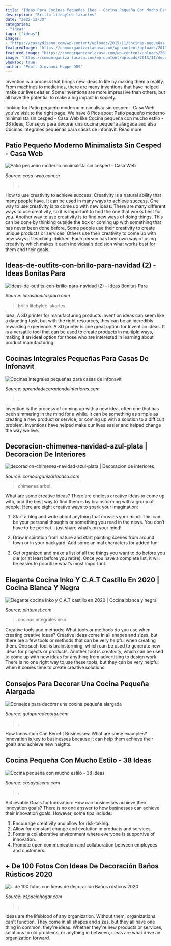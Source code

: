 ```yaml
---
title: "Ideas Para Cocinas Pequeñas Ikea - Cocina Pequeña Con Mucho Estilo"
description: "Brillo lifebylee lakartes"
date: "2022-12-30"
categories:
- "ideas"
tags: ["ideas"]
images:
- "https://casaydiseno.com/wp-content/uploads/2015/11/cocinas-pequeñas.estilo_¨nordicop.jpg"
featuredImage: "https://comoorganizarlacasa.com/wp-content/uploads/2013/11/decoracion-chimenea-navidad-azul-plata.jpg"
featured_image: "https://comoorganizarlacasa.com/wp-content/uploads/2013/11/decoracion-chimenea-navidad-azul-plata.jpg"
image: "https://comoorganizarlacasa.com/wp-content/uploads/2013/11/decoracion-chimenea-navidad-azul-plata.jpg"
ShowToc: true
author: "Prof. Giovanni Hoppe DDS"
---
```



Invention is a process that brings new ideas to life by making them a reality. From machines to medicines, there are many inventions that have helped make our lives easier. Some inventions are more impressive than others, but all have the potential to make a big impact in society.

	

		
looking for Patio pequeño moderno minimalista sin cesped - Casa Web you've visit to the right page. We have 8 Pics about Patio pequeño moderno minimalista sin cesped - Casa Web like Cocina pequeña con mucho estilo - 38 ideas, Consejos para decorar una cocina pequeña alargada and also Cocinas integrales pequeñas para casas de infonavit. Read more:
		
    
## Patio Pequeño Moderno Minimalista Sin Cesped - Casa Web

<img loading=lazy src="https://casa-web.com.ar/wp-content/uploads/2020/05/Patio-pequeño-moderno-minimalista-sin-cesped.jpg" onerror="this.onerror=null;this.src='https://tse3.mm.bing.net/th?id=OIP.vUbol5oqvk8gFzGdTGby1gHaI_&amp;pid=15.1';" alt="Patio pequeño moderno minimalista sin cesped - Casa Web">

_Source: casa-web.com.ar_

>. 

	

How to use creativity to achieve success:
Creativity is a natural ability that many people have. It can be used in many ways to achieve success. One way to use creativity is to come up with new ideas. There are many different ways to use creativity, so it is important to find the one that works best for you. Another way to use creativity is to find new ways of doing things. This can be done by thinking outside the box or coming up with something that has never been done before. Some people use their creativity to create unique products or services. Others use their creativity to come up with new ways of teaching children. Each person has their own way of using creativity which makes it each individual’s decision what works best for them and their goals.

    
## Ideas-de-outfits-con-brillo-para-navidad (2) - Ideas Bonitas Para

<img loading=lazy src="http://ideasbonitaspara.com/wp-content/uploads/2020/12/ideas-de-outfits-con-brillo-para-navidad-2.jpg" onerror="this.onerror=null;this.src='https://tse1.mm.bing.net/th?id=OIP.eq6-xpv6H1DEfRmsB9atRQHaLH&amp;pid=15.1';" alt="ideas-de-outfits-con-brillo-para-navidad (2) - Ideas Bonitas Para">

_Source: ideasbonitaspara.com_

>brillo lifebylee lakartes. 

	

Idea: A 3D printer for manufacturing products
Invention ideas can seem like a daunting task, but with the right resources, they can be an incredibly rewarding experience. A 3D printer is one great option for Invention ideas. It is a versatile tool that can be used to create products in multiple ways, making it an ideal option for those who are interested in learning about product manufacturing.

    
## Cocinas Integrales Pequeñas Para Casas De Infonavit

<img loading=lazy src="https://aprendedecoraciondeinteriores.com/wp-content/uploads/2019/06/Cocinas-integrales-pequenas-para-casas-de-infonavit-en-forma-de-L.jpg" onerror="this.onerror=null;this.src='https://tse1.mm.bing.net/th?id=OIP.c7doQ0q4lIu9UHtRDw_gNgHaJ4&amp;pid=15.1';" alt="Cocinas integrales pequeñas para casas de infonavit">

_Source: aprendedecoraciondeinteriores.com_

>. 

	

Invention is the process of coming up with a new idea, often one that has been simmering in the mind for a while. It can be something as simple as creating a new product or service, or coming up with a solution to a difficult problem. Inventions have helped make our lives easier and helped change the way we live.

    
## Decoracion-chimenea-navidad-azul-plata | Decoracion De Interiores

<img loading=lazy src="https://comoorganizarlacasa.com/wp-content/uploads/2013/11/decoracion-chimenea-navidad-azul-plata.jpg" onerror="this.onerror=null;this.src='https://tse2.mm.bing.net/th?id=OIP.sTWr7TTo52JIcTrBAehUlgHaJ4&amp;pid=15.1';" alt="decoracion-chimenea-navidad-azul-plata | Decoracion de interiores">

_Source: comoorganizarlacasa.com_

>chimenea arbol. 

	

What are some creative ideas?
There are endless creative ideas to come up with, and the best way to find them is by brainstorming with a group of people. Here are eight creative ways to spark your imagination: 
1. Start a blog and write about anything that crosses your mind. This can be your personal thoughts or something you read in the news. You don’t have to be perfect – just share what’s on your mind!

2. Draw inspiration from nature and start painting scenes from around town or in your backyard. Add some animal characters for added fun!

3. Get organized and make a list of all the things you want to do before you die (or at least before you retire). Once you have a complete list, it will be easier to prioritize what’s most important.

    
## Elegante Cocina Inko Y C.A.T Castillo En 2020 | Cocina Blanca Y Negra

<img loading=lazy src="https://i.pinimg.com/736x/df/a1/ed/dfa1ed1566b84d825eee2ea252ec9938.jpg" onerror="this.onerror=null;this.src='https://tse3.mm.bing.net/th?id=OIP.qtw8hSQkC2uTQCgdH4Ir4AHaHa&amp;pid=15.1';" alt="Elegante cocina Inko y C.A.T castillo en 2020 | Cocina blanca y negra">

_Source: pinterest.com_

>cocinas integrales inko. 

	

Creative tools and methods: What tools or methods do you use when creating creative ideas?
Creative ideas come in all shapes and sizes, but there are a few tools or methods that can be very helpful when creating them. One such tool is brainstorming, which can be used to generate new ideas for projects or products. Another tool is creativity, which can be used to come up with new ideas for anything from advertising to design work. There is no one right way to use these tools, but they can be very helpful when it comes time to create creative solutions.

    
## Consejos Para Decorar Una Cocina Pequeña Alargada

<img loading=lazy src="https://www.guiaparadecorar.com/wp-content/uploads/2018/05/Consejos-para-decorar-una-cocina-pequeña-alargada2.jpg" onerror="this.onerror=null;this.src='https://tse4.mm.bing.net/th?id=OIP.FZ4nZNlzJaXKkEUNwTyVAwHaJ4&amp;pid=15.1';" alt="Consejos para decorar una cocina pequeña alargada">

_Source: guiaparadecorar.com_

>. 

	

How Innovation Can Benefit Businesses: What are some examples?
Innovation is key to businesses because it can help them achieve their goals and achieve new heights.

    
## Cocina Pequeña Con Mucho Estilo - 38 Ideas

<img loading=lazy src="https://casaydiseno.com/wp-content/uploads/2015/11/cocinas-pequeñas.estilo_¨nordicop.jpg" onerror="this.onerror=null;this.src='https://tse1.mm.bing.net/th?id=OIP._zqGMnCxTJYsIjLQb895LQHaLH&amp;pid=15.1';" alt="Cocina pequeña con mucho estilo - 38 ideas">

_Source: casaydiseno.com_

>. 

	

Achievable Goals for Innovation: How can businesses achieve their innovation goals?
There is no one answer to how businesses can achieve their innovation goals. However, some tips include:
1. Encourage creativity and allow for risk-taking.
2. Allow for constant change and evolution in products and services.
3. Foster a collaborative environment where everyone is supportive of innovation. 
4. Promote open communication and collaboration between employees and customers.

    
## + De 100 Fotos Con Ideas De Decoración Baños Rústicos 2020

<img loading=lazy src="https://espaciohogar.com/wp-content/uploads/2016/02/50-fotos-con-ideas-de-decoracion-para-banos-rusticos-2016-pared-piedra.jpg?1d973d" onerror="this.onerror=null;this.src='https://tse3.mm.bing.net/th?id=OIP.thc3I7PyADrkZ2A3aT84ZAHaLu&amp;pid=15.1';" alt="+ de 100 fotos con Ideas de decoración Baños rústicos 2020">

_Source: espaciohogar.com_

>. 

	

Ideas are the lifeblood of any organization. Without them, organizations can't function. They come in all shapes and sizes, but they all have one thing in common: they're ideas. Whether they're new products or services, solutions to old problems, or anything in between, ideas are what drive an organization forward.

